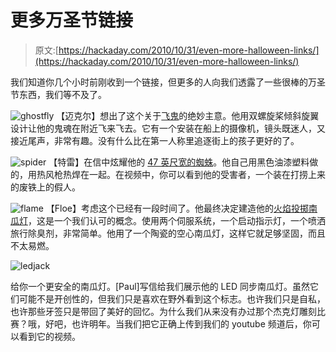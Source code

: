 # 更多万圣节链接

> 原文:[https://hackaday.com/2010/10/31/even-more-halloween-links/](https://hackaday.com/2010/10/31/even-more-halloween-links/)

我们知道你几个小时前刚收到一个链接，但更多的人向我们透露了一些很棒的万圣节东西，我们等不及了。

![](../Images/65272ddb6caea32b3a21c32a874dc868.png "ghostfly")
【迈克尔】想出了这个关于[飞鬼](http://www.utahaerials.com/2010/10/evil-remote-controlled-ghost.html)的绝妙主意。他用双螺旋桨倾斜旋翼设计让他的鬼魂在附近飞来飞去。它有一个安装在船上的摄像机，镜头既迷人，又接近尾声，非常有趣。没有什么比在第一人称里追逐街上的孩子更好的了。

![](../Images/f407040e89971a4775291be497ed7f36.png "spider")
【特雷】在信中炫耀他的 [47 英尺宽的蜘蛛](http://s465.photobucket.com/albums/rr19/f00thead/?action=view&current=2010-10-31075337.mp4)。他自己用黑色油漆塑料做的，用热风枪热焊在一起。在视频中，你可以看到他的受害者，一个装在打捞上来的废铁上的假人。

![](../Images/93e9fd76d58313fc0ce46a99fcbc7be1.png "flame")
【Floe】考虑这个已经有一段时间了。他最终决定建造他的[火焰投掷南瓜灯](http://www.youtube.com/watch?v=uJUNdIPfwbQ)，这是一个我们认可的概念。使用两个伺服系统，一个启动指示灯，一个喷洒旅行除臭剂，非常简单。他用了一个陶瓷的空心南瓜灯，这样它就足够坚固，而且不太易燃。

![](../Images/de4648ac03684b5f078c567ec88f05c2.png "ledjack")

给你一个更安全的南瓜灯。[Paul]写信给我们展示他的 LED 同步南瓜灯。虽然它们可能不是开创性的，但我们只是喜欢在野外看到这个标志。也许我们只是自私，也许那些牙签只是带回了美好的回忆。为什么我们从来没有办过那个杰克灯雕刻比赛？哦，好吧，也许明年。当我们把它正确上传到我们的 youtube 频道后，你可以看到它的视频。